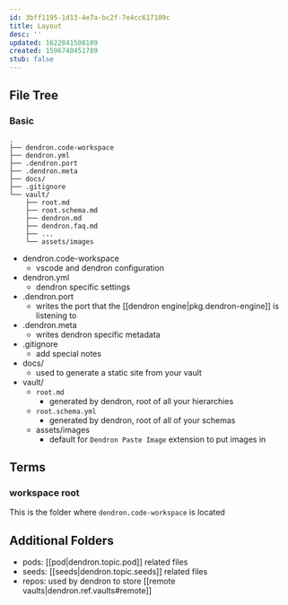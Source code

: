 ```yaml
---
id: 3bff1195-1d13-4e7a-bc2f-7e4cc617109c
title: Layout
desc: ''
updated: 1622841508189
created: 1596740451789
stub: false
---
```

## File Tree

### Basic

```
.
├── dendron.code-workspace
├── dendron.yml
├── .dendron.port
├── .dendron.meta
├── docs/
├── .gitignore
└── vault/
    ├── root.md
    ├── root.schema.md
    ├── dendron.md
    ├── dendron.faq.md
    ├── ...
    └── assets/images
```

- dendron.code-workspace
  - vscode and dendron configuration
- dendron.yml 
  - dendron specific settings
- .dendron.port
  - writes the port that the [[dendron engine|pkg.dendron-engine]] is listening to
- .dendron.meta
  - writes dendron specific metadata
- .gitignore
  - add special notes 
- docs/ 
  - used to generate a static site from your vault
- vault/ 
  - `root.md `
    - generated by dendron, root of all your hierarchies
  - `root.schema.yml`
    - generated by dendron, root of all of your schemas
  - assets/images 
    - default for `Dendron Paste Image` extension to put images in

## Terms

### workspace root

This is the folder where `dendron.code-workspace` is located

## Additional Folders

- pods: [[pod|dendron.topic.pod]] related files
- seeds: [[seeds|dendron.topic.seeds]] related files
- repos: used by dendron to store [[remote vaults|dendron.ref.vaults#remote]]


